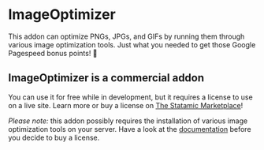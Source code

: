 # ImageOptimizer

This addon can optimize PNGs, JPGs, and GIFs by running them through various image optimization tools. Just what you needed to get those Google Pagespeed bonus points! 🤘

## ImageOptimizer is a commercial addon
You can use it for free while in development, but it requires a license to use on a live site. Learn more or buy a license on [The Statamic Marketplace](https://statamic.com/marketplace/addons/imageoptimizer)!

*Please note:* this addon possibly requires the installation of various image optimization tools on your server. Have a look at the [documentation](https://statamic.com/marketplace/addons/imageoptimizer/docs) before you decide to buy a license.